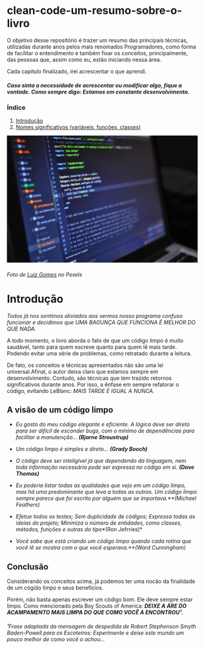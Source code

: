 # clean-code-um-resumo-sobre-o-livro
O objetivo desse repositório é trazer um resumo das principais técnicas, utilizadas durante anos pelos mais renomados Programadores, como forma de facilitar o entendimento e também fixar os conceitos, principalmente, das pessoas que, assim como eu, estão iniciando nessa área.

Cada capitulo finalizado, irei acrescentar o que aprendi.

##### Caso sinta a necessidade de acrescentar ou modificar algo, fique a vontade. Como sempre digo: Estamos em constante desenvolvimento.

### Índice
  1. [Introdução](README.md.Introdução)
  2. [Nomes significativos (variáveis, funções, classes)](summary/nomes-significativos.md)

<p align="center">
  <img src="coding.jpg" width="750px">
</p>

###### Foto de [Luiz Gomes](https://www.pexels.com/pt-br/foto/computador-laptop-preto-e-cinza-546819/) no Pexels

# Introdução

*Todos já nos sentimos aliviados aos vermos nosso programa confuso funcionar e decidimos que UMA BAGUNÇA QUE FUNCIONA É MELHOR DO QUE NADA.*

A todo momento, o livro aborda o fato de que um código limpo é muito saudável, tanto para quem escreve quanto para quem lê mais tarde. Podendo evitar uma série de problemas, como retratado durante a leitura.

De fato, os conceitos e técnicas apresentados não são uma lei universal.Afinal, o autor deixa claro que estamos sempre em desenvolvimento. Contudo, são técnicas que tem trazido retornos significativos durante anos. Por isso, a ênfase em sempre refatorar o código, evitando LeBlanc: <i>MAIS TARDE É IGUAL A NUNCA.</i>

## A visão de um código limpo

  - *Eu gosto do meu código elegante e eficiente. A lógica deve ser direto para ser difícil de esconder bugs, 
  com o mínimo de dependências para facilitar a manutenção... **(Bjarne Stroustrup)***

  - *Um código limpo é simples e direto... **(Grady Booch)***
  
  - *O código deve ser inteligível já que dependendo da linguagem, nem toda informação 
    necessária pode ser expressa no código em si. **(Dave Thomas)***
 
  - *Eu poderia listar todas as qualidades que vejo em um código limpo, mas há uma predominante que leva a todas as outras. Um código limpo sempre parece que foi escrito por           alguém que se importava.**(Michael Feathers)*
 
  - *Efetue todos os testes;
    Sem duplicidade de códigos;
    Expressa todas as ideias do projeto;
    Minimiza o número de entidades, como classes, métodos, funções e outras do tipo**(Ron Jefrries)*

  - *Você sabe que está criando um código limpo quando cada rotina que você lê se mostra com o que você esperava.**(Ward Cunningham)*

## Conclusão

Considerando os conceitos acima, já podemos ter uma nocão da finalidade de um cógido limpo e seus benefícios.

Porém, não basta apenas escrever um código bom. Ele deve sempre estar limpo. Como mencionado pela Boy Scouts of America: ***DEIXE A ÁRE DO ACAMPAMENTO MAIS LIMPA DO QUE COMO VOCÊ A ENCONTROU¹.***

###### ¹Frase adaptada da mensagem de despedida de Robert Stephenson Smyth Baden-Powell para os Escoteiros: *Experimente e deixe este mundo um pouco melhor de como você o achou...*
   


